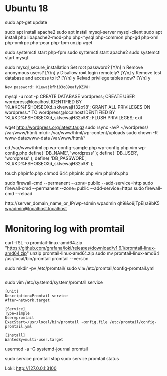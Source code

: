 # Ubuntu 18

sudo apt-get update

sudo apt install apache2
sudo apt install mysql-server mysql-client
sudo apt install php libapache2-mod-php php-mysql php-common php-gd php-xml php-xmlrpc php-pear php-fpm unzip wget

sudo systemctl start php-fpm
	sudo systemctl start apache2
sudo systemctl start mysql

sudo mysql_secure_installation
	Set root password? [Y/n] n
	Remove anonymous users? [Y/n] y
	Disallow root login remotely? [Y/n] y
	Remove test database and access to it? [Y/n] y
	Reload privilege tables now? [Y/n] y

	New password: KLewajkfhi83q89eafyDZXVH


mysql -u root -p
	CREATE DATABASE wordpress;
	CREATE USER wordpress@localhost IDENTIFIED BY 'KL#KD%FSHOISEOXd_sklvewajH32o98';
	GRANT ALL PRIVILEGES ON wordpress.* TO wordpress@localhost IDENTIFIED BY 'KL#KD%FSHOISEOXd_sklvewajH32o98';
	FLUSH PRIVILEGES;
	exit


wget http://wordpress.org/latest.tar.gz
sudo rsync -avP ~/wordpress/ /var/www/html/
mkdir /var/www/html/wp-content/uploads
sudo chown -R www-data:www-data /var/www/html/*

cd /var/www/html
cp wp-config-sample.php wp-config.php
vim  wp-config.php
	define( 'DB_NAME', 'wordpress' );
	define( 'DB_USER', 'wordpress' );
	define( 'DB_PASSWORD', 'KL#KD%FSHOISEOXd_sklvewajH32o98' );

touch phpinfo.php
chmod 644 phpinfo.php
vim phpinfo.php
	<?php
	// Show all information, defaults to INFO_ALL
	phpinfo();
	?>


sudo firewall-cmd --permanent --zone=public --add-service=http
sudo firewall-cmd --permanent --zone=public --add-service=https
sudo firewall-cmd --reload

http://server_domain_name_or_IP/wp-admin
	wpadmin
	qh9i&o9jTpEI)a9bK5
	wpadmin@localhost.localhost



# Monitoring log with promtail
curl -fSL -o promtail-linux-amd64.zip "https://github.com/grafana/loki/releases/download/v1.6.1/promtail-linux-amd64.zip"
unzip promtail-linux-amd64.zip
sudo mv promtail-linux-amd64 /usr/local/bin/promtail
promtail --version

sudo mkdir -pv /etc/promtail/
sudo vim /etc/promtail/config-promtail.yml
```/etc/promtail/config-promtail.yml

```

sudo vim /etc/systemd/system/promtail.service
```/etc/systemd/system/promtail.service
[Unit]
Description=Promtail service
After=network.target

[Service]
Type=simple
User=promtail
ExecStart=/usr/local/bin/promtail -config.file /etc/promtail/config-promtail.yml

[Install]
WantedBy=multi-user.target
```

usermod -a -G systemd-journal promtail

sudo service promtail stop
sudo service promtail status

Loki:
	http://127.0.0.1:3100



